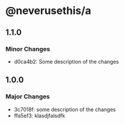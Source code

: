 # @neverusethis/a

## 1.1.0

### Minor Changes

- d0ca4b2: Some description of the changes

## 1.0.0

### Major Changes

- 3c7018f: some description of the changes
- ffa5ef3: klasdjfalsdfk

